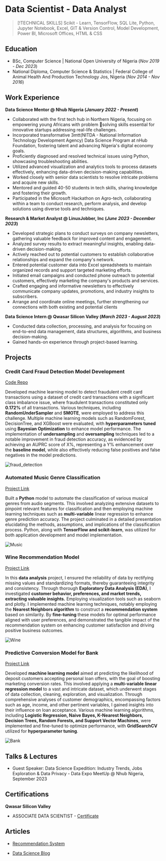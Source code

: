 # Data Scientist - Data Analyst

> [!TECHNICAL SKILLS]
>  Scikit - Learn, TensorFlow, SQL Lite,  Python, Jupyter Notebook, Excel,  GIT & Version Control, Model Development, Power BI, Microsoft Offices, HTML & CSS  

## Education
- BSc, Computer Science | National Open University of Nigeria (_Nov 2019 - Dec 2023_)								       		
- National Diploma, Computer Science & Statistics	|  Federal College of Animal Health And Production Technology   Jos, Nigeria  (_Nov 2014 - Nov 2016_)	 			        		

## Work Experience

**Data Science Mentor @ Nhub Nigeria (_January 2022 - Present_)**

- Collaborated with the first tech hub in Northern Nigeria, focusing on empowering young Africans with problem solving skills essential for innovative startups addressing real-life challenges. 
- Incorporated transformative 3mtt(NITDA - National Information Technology Development Agency) Data Science Program at nHub Foundation, fostering talent and advancing Nigeria's digital economy goals.
- Proficiently diagnosed and resolved technical issues using Python, showcasing troubleshooting abilities.
- Utilized advanced visualization and analytics tools to process datasets effectively, enhancing data-driven decision-making capabilities.
- Worked closely with senior data scientists to resolve intricate problems and acquire new skills. 
- Mentored and guided 40-50 students in tech skills, sharing knowledge and fostering their growth. 
- Participated in the Microsoft Hackathon on Agro-tech, collaborating within a team to conduct research, perform analysis, and develop solutions using diverse tools and techniques.

**Research & Market Analyst @ LinuxJobber, Inc (_June 2023 - December 2023_)**

- Developed strategic plans to conduct surveys on company newsletters, gathering valuable feedback for improved content and engagement.  
- Analyzed survey results to extract meaningful insights, enabling data-driven decision-making.
- Actively reached out to potential customers to establish collaborative relationships and expand the company's network.
- Entered potential customer data into Excel spreadsheets to maintain organized records and support targeted marketing efforts.  
- Initiated email campaigns and conducted phone outreach to potential customers, effectively marketing the company's products and services. 
- Crafted engaging and informative newsletters to effectively communicate company updates, promotions, and industry insights to subscribers. 
- Arrange and coordinate online meetings, further strengthening our connections with both existing and potential clients

**Data Science Intern @ Qwasar Silicon Valley (_March 2023 - August 2023_)**
- Conducted data collection, processing, and analysis for focusing on end-to-end data management, data structures, algorithms, and business decision-making. 
- Gained hands-on experience through project-based learning. 


## Projects
### Credit Card Fraud Detection Model Development
[Code Repo](https://github.com/TimTemi/Credit-Card-Fraud-Detection-Model-Development)

Developed machine learning model to detect fraudulent credit card transactions using a dataset of credit card transactions with a significant class imbalance issue, where fraudulent transactions constituted only **0.172%** of all transactions. Various techniques, including **RandomUnderSampler** and **SMOTE**, were employed to address this challenge. Multiple machine learning models such as RandomForest, DecisionTree, and XGBoost were evaluated, with **hyperparameters tuned** using **Bayesian Optimization** to enhance model performance. The implementation of **undersampling** and **oversampling** techniques led to a notable improvement in fraud detection accuracy, as evidenced by achieving an AUPRC score of X%, representing a Y% enhancement over the **baseline model**, while also effectively reducing false positives and false negatives in the model predictions.

![fraud_detection](/assets/img/fraud_detection.png)


### Automated Music Genre Classification
[Project Link](https://github.com/TimTemi/Automated-Music-Genre-Classification)

Built a **Python** model to automate the classification of various musical genres from audio segments. This involved analyzing extensive datasets to pinpoint relevant features for classification and then employing machine learning techniques such as **multi-variable** linear regression to enhance genre prediction accuracy. The project culminated in a detailed presentation elucidating the methods, assumptions, and implications of the classification process. Python, along with **TensorFlow and scikit-learn**, was utilized for both application development and model implementation.

![Music](/assets/img/music_class.png)


### Wine Recommendation Model
[Project Link](https://github.com/TimTemi/Wine-Recommendation---Vivino)

In this **data analysis** project, I ensured the reliability of data by rectifying missing values and standardizing formats, thereby guaranteeing integrity and consistency. Through thorough **Exploratory Data Analysis (EDA)**, I investigated **customer behavior, preferences, and market trends, extracting valuable insights.** Employing visualization tools such as seaborn and plotly. I implemented machine learning techniques, notably employing the **Nearest Neighbors algorithm** to construct a **recommendation system** based on similarity. By **fine-tuning** these models for optimal performance aligned with user preferences, and demonstrated the tangible impact of the recommendation system on enhancing customer satisfaction and driving positive business outcomes.

![Wine](/assets/img/wine.jfif)


### Predictive Conversion Model for Bank
[Project Link](https://github.com/TimTemi/Predicting-Conversion-Model-for-Bank)

Developed **machine learning model** aimed at predicting the likelihood of deposit customers accepting personal loan offers, with the goal of boosting marketing conversion rates. This involved applying a **multi-variable linear regression model** to a vast and intricate dataset, which underwent stages of data collection, cleaning, exploration, and visualization. Through comprehensive analyses of customer demographics, encompassing factors such as age, income, and other pertinent variables, I gained insights into their influence on loan acceptance. Various machine learning algorithms, including **Logistic Regression, Naive Bayes, K-Nearest Neighbors, Decision Trees, Random Forests, and Support Vector Machines**, were implemented and fine-tuned to optimize performance, with **GridSearchCV** utilized for **hyperparameter tuning**. 

![Bank](/assets/img/banks.jfif)


## Talks & Lectures

- Guest Speaker: Data Science Expedition: Industry Trends, Jobs Exploration & Data Privacy - Data Expo MeetUp @ Nhub Nigeria,  September 2023

## Certifications
**Qwasar Silicon Valley**
- ASSOCIATE DATA SCIENTIST - [Certificate](https://upskill.us.qwasar.io/certificates/MTM1Mi1va2VfdC1qdWwtMjAyMS0zMC0zMjgy)

## Articles
- [Recommendation System](https://medium.com/@flourish229/recommendation-system-vivino-61ba7efb1fdb)




- [Data Science Blog](https://medium.com/@shawhin)

